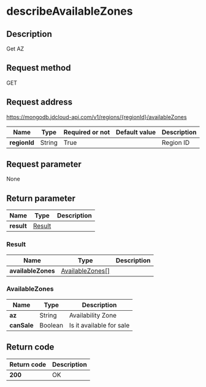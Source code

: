 # describeAvailableZones


## Description
Get AZ

## Request method
GET

## Request address
https://mongodb.jdcloud-api.com/v1/regions/{regionId}/availableZones

|Name|Type|Required or not|Default value|Description|
|---|---|---|---|---|
|**regionId**|String|True||Region ID|

## Request parameter
None


## Return parameter
|Name|Type|Description|
|---|---|---|
|**result**|[Result](##Result)||


### <a name="Result">Result</a>
|Name|Type|Description|
|---|---|---|
|**availableZones**|[AvailableZones[]](##AvailableZones)||
### <a name="AvailableZones">AvailableZones</a>
|Name|Type|Description|
|---|---|---|
|**az**|String|Availability Zone|
|**canSale**|Boolean|Is it available for sale|

## Return code
|Return code|Description|
|---|---|
|**200**|OK|
